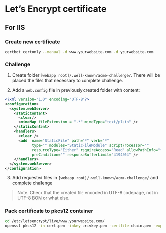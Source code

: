 # Let’s Encrypt certificate

## For IIS

### Create new certificate

```bash
certbot certonly --manual -d www.yourwebsite.com -d yourwebsite.com
```

### Challenge

1. Create folder `[webapp root]/.well-known/acme-challenge/`. There will be placed the files that necessary to complete challenge.

2. Add a `web.config` file in previously created folder with content:
``` xml
<?xml version="1.0" encoding="UTF-8"?>
<configuration>
  <system.webServer>
    <staticContent>
      <clear/>
      <mimeMap fileExtension = ".*" mimeType="text/plain" />
    </staticContent>
    <handlers>
      <clear />
      <add  name="StaticFile" path="*" verb="*" 
            type="" modules="StaticFileModule" scriptProcessor="" 
            resourceType="Either" requireAccess="Read" allowPathInfo="false" 
            preCondition="" responseBufferLimit="4194304" />
    </handlers>
  </system.webServer>
</configuration>
```

3. Add requested files in `[webapp root]/.well-known/acme-challenge/` and complete challenge
> Note. Check that the created file encoded in UTF-8 codepage, not in UTF-8 BOM or what else.

### Pack certificate to pkcs12 container

```bash
cd /etc/letsencrypt/live/www.yourwebsite.com/
openssl pkcs12 -in cert.pem -inkey privkey.pem -certfile chain.pem -export -name yourwebsite_date -out yourwebsite.pfx
```

